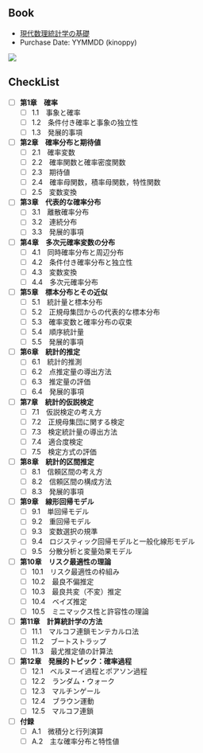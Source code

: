 ## Book
- [現代数理統計学の基礎](https://www.kyoritsu-pub.co.jp/book/b10003681.html)
- Purchase Date: YYMMDD (kinoppy)

<img src="https://hondana-image.s3.amazonaws.com/book/image/10003681/e0dc209d-f33c-491e-9e5c-472d37841dd3.jpg">

## CheckList
- [ ] **第1章　確率**  
  - [ ] 1.1　事象と確率  
  - [ ] 1.2　条件付き確率と事象の独立性  
  - [ ] 1.3　発展的事項  

- [ ] **第2章　確率分布と期待値**  
  - [ ] 2.1　確率変数  
  - [ ] 2.2　確率関数と確率密度関数  
  - [ ] 2.3　期待値  
  - [ ] 2.4　確率母関数，積率母関数，特性関数  
  - [ ] 2.5　変数変換  

- [ ] **第3章　代表的な確率分布**  
  - [ ] 3.1　離散確率分布  
  - [ ] 3.2　連続分布  
  - [ ] 3.3　発展的事項  

- [ ] **第4章　多次元確率変数の分布**  
  - [ ] 4.1　同時確率分布と周辺分布  
  - [ ] 4.2　条件付き確率分布と独立性  
  - [ ] 4.3　変数変換  
  - [ ] 4.4　多次元確率分布  

- [ ] **第5章　標本分布とその近似**  
  - [ ] 5.1　統計量と標本分布  
  - [ ] 5.2　正規母集団からの代表的な標本分布  
  - [ ] 5.3　確率変数と確率分布の収束  
  - [ ] 5.4　順序統計量  
  - [ ] 5.5　発展的事項  

- [ ] **第6章　統計的推定**  
  - [ ] 6.1　統計的推測  
  - [ ] 6.2　点推定量の導出方法  
  - [ ] 6.3　推定量の評価  
  - [ ] 6.4　発展的事項  

- [ ] **第7章　統計的仮説検定**  
  - [ ] 7.1　仮説検定の考え方  
  - [ ] 7.2　正規母集団に関する検定  
  - [ ] 7.3　検定統計量の導出方法  
  - [ ] 7.4　適合度検定  
  - [ ] 7.5　検定方式の評価  

- [ ] **第8章　統計的区間推定**  
  - [ ] 8.1　信頼区間の考え方  
  - [ ] 8.2　信頼区間の構成方法  
  - [ ] 8.3　発展的事項  

- [ ] **第9章　線形回帰モデル**  
  - [ ] 9.1　単回帰モデル  
  - [ ] 9.2　重回帰モデル  
  - [ ] 9.3　変数選択の規準  
  - [ ] 9.4　ロジスティック回帰モデルと一般化線形モデル  
  - [ ] 9.5　分散分析と変量効果モデル  

- [ ] **第10章　リスク最適性の理論**  
  - [ ] 10.1　リスク最適性の枠組み  
  - [ ] 10.2　最良不偏推定  
  - [ ] 10.3　最良共変（不変）推定  
  - [ ] 10.4　ベイズ推定  
  - [ ] 10.5　ミニマックス性と許容性の理論  

- [ ] **第11章　計算統計学の方法**  
  - [ ] 11.1　マルコフ連鎖モンテカルロ法  
  - [ ] 11.2　ブートストラップ  
  - [ ] 11.3　最尤推定値の計算法  

- [ ] **第12章　発展的トピック：確率過程**  
  - [ ] 12.1　ベルヌーイ過程とポアソン過程  
  - [ ] 12.2　ランダム・ウォーク  
  - [ ] 12.3　マルチンゲール  
  - [ ] 12.4　ブラウン運動  
  - [ ] 12.5　マルコフ連鎖  

- [ ] **付録**  
  - [ ] A.1　微積分と行列演算  
  - [ ] A.2　主な確率分布と特性値
